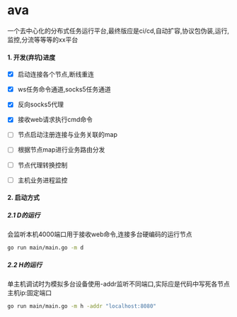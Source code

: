 # ava
一个去中心化的分布式任务运行平台,最终版应是ci/cd,自动扩容,协议包伪装,运行,监控,分流等等等的xx平台

#### 1. 开发(弃坑)进度
- [x] 启动连接各个节点,断线重连
- [x] ws任务命令通道,socks5任务通道
- [x] 反向socks5代理
- [x] 接收web请求执行cmd命令
- [ ] 节点启动注册连接与业务关联的map
- [ ] 根据节点map进行业务路由分发
- [ ] 节点代理转换控制
- [ ] 主机业务进程监控



#### 2. 启动方式
##### 2.1 D的运行
会监听本机4000端口用于接收web命令,连接多台硬编码的运行节点

```bash
go run main/main.go -m d
```

##### 2.2 H的运行
单主机调试时为模拟多台设备使用-addr监听不同端口,实际应是代码中写死各节点主机ip:固定端口

```bash
go run main/main.go -m h -addr "localhost:8080"
```
